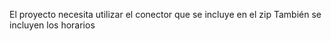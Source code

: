 El proyecto necesita utilizar el conector que se incluye en el zip
También se incluyen los horarios
